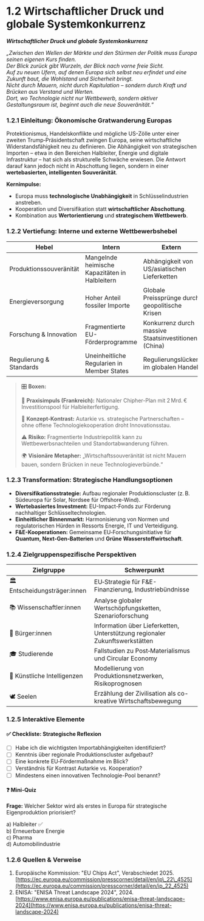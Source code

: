 # 1.2 Wirtschaftlicher Druck und globale Systemkonkurrenz

_**Wirtschaftlicher Druck und globale Systemkonkurrenz**_

_„Zwischen den Wellen der Märkte und den Stürmen der Politik muss Europa seinen eigenen Kurs finden._\
_Der Blick zurück gibt Wurzeln, der Blick nach vorne freie Sicht._\
_Auf zu neuen Ufern, auf denen Europa sich selbst neu erfindet und eine Zukunft baut, die Wohlstand und Sicherheit bringt._\
_Nicht durch Mauern, nicht durch Kapitulation – sondern durch Kraft und Brücken aus Verstand und Werten._\
_Dort, wo Technologie nicht nur Wettbewerb, sondern aktiver Gestaltungsraum ist, beginnt auch die neue Souveränität.“_

### 1.2.1 Einleitung: Ökonomische Gratwanderung Europas

Protektionismus, Handelskonflikte und mögliche US-Zölle unter einer zweiten Trump‑Präsidentschaft zwingen Europa, seine wirtschaftliche Widerstandsfähigkeit neu zu definieren. Die Abhängigkeit von strategischen Importen – etwa in den Bereichen Halbleiter, Energie und digitale Infrastruktur – hat sich als strukturelle Schwäche erwiesen. Die Antwort darauf kann jedoch nicht in Abschottung liegen, sondern in einer **wertebasierten, intelligenten Souveränität**.

**Kernimpulse:**

* Europa muss **technologische Unabhängigkeit** in Schlüsselindustrien anstreben.
* Kooperation und Diversifikation statt **wirtschaftlicher Abschottung**.
* Kombination aus **Wertorientierung** und **strategischem Wettbewerb**.

### 1.2.2 Vertiefung: Interne und externe Wettbewerbshebel

| Hebel                   | Intern                                         | Extern                                               |
| ----------------------- | ---------------------------------------------- | ---------------------------------------------------- |
| Produktionssouveränität | Mangelnde heimische Kapazitäten in Halbleitern | Abhängigkeit von US/asiatischen Lieferketten         |
| Energieversorgung       | Hoher Anteil fossiler Importe                  | Globale Preissprünge durch geopolitische Krisen      |
| Forschung & Innovation  | Fragmentierte EU-Förderprogramme               | Konkurrenz durch massive Staatsinvestitionen (China) |
| Regulierung & Standards | Uneinheitliche Regularien in Member States     | Regulierungslücken im globalen Handel                |

> 🎛️ **Boxen:**
>
> 📌 **Praxisimpuls (Frankreich):** Nationaler Chipher-Plan mit 2 Mrd. € Investitionspool für Halbleiterfertigung.
>
> 🧠 **Konzept-Kontrast:** Autarkie vs. strategische Partnerschaften – ohne offene Technologiekooperation droht Innovationsstau.
>
> ⚠️ **Risiko:** Fragmentierte Industriepolitik kann zu Wettbewerbsnachteilen und Standortabwanderung führen.
>
> 🌍 **Visionäre Metapher:** „Wirtschaftssouveränität ist nicht Mauern bauen, sondern Brücken in neue Technologieverbünde.“

### 1.2.3 Transformation: Strategische Handlungsoptionen

* **Diversifikationsstrategie:** Aufbau regionaler Produktionscluster (z. B. Südeuropa für Solar, Nordsee für Offshore-Wind).
* **Wertebasiertes Investment:** EU-Impact-Fonds zur Förderung nachhaltiger Schlüsseltechnologien.
* **Einheitlicher Binnenmarkt:** Harmonisierung von Normen und regulatorischen Hürden in Ressorts Energie, IT und Verteidigung.
* **F\&E-Kooperationen:** Gemeinsame EU‑Forschungsinitiative für **Quantum, Next‑Gen‑Batterien** und **Grüne Wasserstoffwirtschaft**.

### 1.2.4 Zielgruppenspezifische Perspektiven

| Zielgruppe                    | Schwerpunkt                                                                 |
| ----------------------------- | --------------------------------------------------------------------------- |
| 🏛️ Entscheidungsträger:innen | EU‑Strategie für F\&E-Finanzierung, Industriebündnisse                      |
| 📚 Wissenschaftler:innen      | Analyse globaler Wertschöpfungsketten, Szenarioforschung                    |
| 🧍 Bürger:innen               | Information über Lieferketten, Unterstützung regionaler Zukunftswerkstätten |
| 🎓 Studierende                | Fallstudien zu Post‑Materialismus und Circular Economy                      |
| 🤖 Künstliche Intelligenzen   | Modellierung von Produktionsnetzwerken, Risikoprognosen                     |
| 🕊️ Seelen                    | Erzählung der Zivilisation als co-kreative Wirtschaftsbewegung              |

### 1.2.5 Interaktive Elemente

#### ✅ Checkliste: Strategische Reflexion

* [ ] Habe ich die wichtigsten Importabhängigkeiten identifiziert?
* [ ] Kenntnis über regionale Produktionscluster aufgebaut?
* [ ] Eine konkrete EU‑Fördermaßnahme im Blick?
* [ ] Verständnis für Kontrast Autarkie vs. Kooperation?
* [ ] Mindestens einen innovativen Technologie-Pool benannt?

#### ❓ Mini-Quiz

**Frage:** Welcher Sektor wird als erstes in Europa für strategische Eigenproduktion priorisiert?

a) Halbleiter ✅\
b) Erneuerbare Energie\
c) Pharma\
d) Automobilindustrie

### 1.2.6 Quellen & Verweise

1. Europäische Kommission: "EU Chips Act", Verabschiedet 2025. [https://ec.europa.eu/commission/presscorner/detail/en/ip\_22\_4525](https://ec.europa.eu/commission/presscorner/detail/en/ip_22_4525)
2. ENISA: "ENISA Threat Landscape 2024", 2024.\
   [https://www.enisa.europa.eu/publications/enisa-threat-landscape-2024](https://www.enisa.europa.eu/publications/enisa-threat-landscape-2024)
